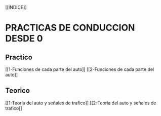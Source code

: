 [[INDICE]]
# PRACTICAS DE CONDUCCION DESDE 0
##  Practico
[[1-Funciones de cada parte del auto]]
[[2-Funciones de cada parte del auto]]

## Teorico
[[1-Teoria del auto y señales de trafico]]
[[2-Teoria del auto y señales de trafico]]










